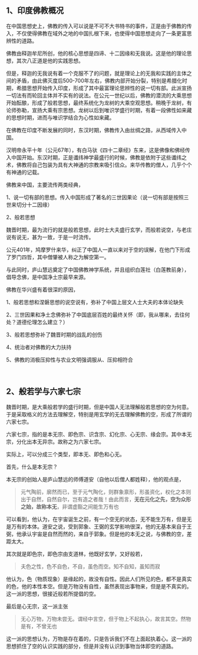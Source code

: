 <h2>1、印度佛教概况</h2><p>在中国思想史上，佛教的传入可以说是不可不大书特书的事件，正是由于佛教的传入，不仅使得佛教在域外之地的中国扎根下来，也使得中国思想走向了一条更富思辨性的道路。</p><p>佛教由释迦牟尼所创，他的核心思想是四谛、十二因缘和无我说。这是他的理论思想，其次八正道是他的实践思想。</p><p>但是，释迦的无我说有着一个克服不了的问题，就是理论上的无我和实践的主体之间的矛盾，由此佛灭度后500-700年左右，佛教内部开始分裂，特别是希腊化时期，希腊思想开始传入印度，形成了其中最富理论思辨性的说一切有部。此派宣扬一切法有而轮回主体并不实有的说法。在公元一世纪以后，佛教的潜流的大乘思想开始酝酿，形成了般若思想，最终系统化为龙树的大乘空观思想。稍晚于龙树，有论师弥勒，宣扬大乘有宗思想。龙树以后到唯识学盛行时期，有着一段佛性如来藏的思想时期，进而与唯识学结合为心性如来藏。</p><p>在佛教在印度不断发展的同时，东汉时期，佛教传入由丝绸之路，从西域传入中国。</p><p>汉明帝永平十年（公元67年），有白马驮《四十二章经》东来，这是佛像和佛经传入中国开始。东汉时期，正是谶纬神学最盛行的时候，佛教是依附于这些谶纬之术，佛教将自己包装为具有大神通的宗教来吸引信众。来华传教的僧人，几乎个个有神通的记载。</p><p>佛教来中国，主要流传两类经典，</p><p>1、说一切有部的思想。传入中国形成了著名的三世因果论（说一切有部是按照三世来切分十二因缘）</p><p>2、般若思想</p><p>魏晋时期，最为流行的就是般若思想，此时士大夫盛行玄学，而般若说空，与老庄说有说无，甚为一致，于是一时流传。</p><p>公元401年，鸠摩罗什来华，纠正了中国人一直以来对于空的误解，在他门下形成了罗门四哲，其中僧肇被人称之为解空第一。</p><p>与此同时，庐山慧远奠定了中国佛教神学系统，并且组织白莲社（白莲教前身），倡导念佛，是中国净土宗最早来源。</p><p>佛教在华兴盛有着很深的原因，</p><p>1、般若思想和涅磐思想的说空说有，弥补了中国上层文人士大夫的本体论缺失</p><p>2、三世因果和净土念佛弥补了中国底层百姓的最终关怀（即，我从哪来，去往何处？道德伦理怎么建立？）</p><p>3、般若思想弥补了魏晋时期的战乱的创伤</p><p>4、统治者对佛教的大力扶持</p><p>5、佛教的消极压抑性与农业文明强调服从、压抑相符合</p><p><br></p><h2>2、般若学与六家七宗</h2><p>魏晋时期，是大乘般若学的盛行时期，但是中国人无法理解般若思想的空为何意。于是采取格义的方法去理解空，特别是用玄学的无去理解佛教的空，形成了所谓的六家七宗。</p><p>六家七宗，指的是本无宗、即色宗、识含宗、幻化宗、心无宗、缘会宗。其中本无宗，分化出本无异宗。故称之为六家七宗。</p><p>实际上，可以分成三个类型，即本无、即色和心无。</p><p>首先，什么是本无宗？</p><p>本无宗的创始人是庐山慧远的师傅道安（自他以后僧人都姓释），他的观点是，</p><blockquote>元气陶前，廓然而已，至于元气陶化，则群象禀形，形虽资化，权化之本则出于自然，自然自尔，岂有造之者哉！由此而言，<b>无在元化之先，空为众形之始，故称本无</b>，非谓虚豁之间能生万有也</blockquote><p>可以看到，他认为，在宇宙诞生之前，有一个空无的状态，无不能生万有，但是无是万有的本体。道安之说，受到郭象、王弼的玄学影响很深，他的无基本来自于王弼，他承认宇宙是自然而然的，来自于郭象。但是他的本无之说，与佛教的空，差距太大。</p><p>其次就是即色宗，即色宗由支道林，他既好玄学，又好般若，</p><blockquote>夫色之性，色不自色，不自，虽色而空。知不自知，虽知而寂</blockquote><p>他认为，色（物质现象）是缘起的，故没有自性。因此人们所见的色，都不是真实的色，他的本性本空。但是万物没有自性，虽然表现出事物来，但是是不真实的。这一派的思想，很接近般若所提倡的空。</p><p>最后是心无宗，这一派主张</p><blockquote>无心万物，万物未尝无。谓经中言空，但于物上不起执心，故言其空。然物是有，不曾无也</blockquote><p>这一派的思想认为，万物是存在着的，只是告诉我们不在上面起执着心。这一派的思想抓住了空的认识实践的部分，但是并没有认识到事物当体即空的道路。</p><p></p><p></p><p></p>